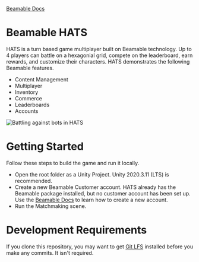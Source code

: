 [Beamable Docs](https://docs.beamable.com/docs)

# Beamable HATS
HATS is a turn based game multiplayer built on Beamable technology. Up to 4 players can battle on a hexagonial grid, compete on the leaderboard, earn rewards, and customize their characters. HATS demonstrates the following Beamable features.
- Content Management
- Multiplayer
- Inventory
- Commerce
- Leaderboards
- Accounts

![Battling against bots in HATS](./images/hats_promo.gif)

# Getting Started
Follow these steps to build the game and run it locally. 
- Open the root folder as a Unity Project. Unity 2020.3.11 (LTS) is recommended. 
- Create a new Beamable Customer account. HATS already has the Beamable package installed, but no customer account has been set up. Use the [Beamable Docs](https://docs.beamable.com/docs/getting-started#usage) to learn how to create a new account.
- Run the Matchmaking scene. 

# Development Requirements
If you clone this repository, you may want to get [Git LFS](https://dzone.com/articles/git-lfs-why-and-how-to-use#:~:text=Git%20LFS%20is%20an%20open,binary%20files%20into%20your%20repository.&text=An%20update%20of%20a%20binary,to%20the%20file%20are%20stored.) installed before you make any commits. It isn't required.